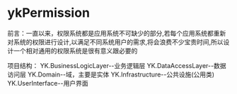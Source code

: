 ﻿ykPermission
============

前言：一直以来，权限系统都是应用系统不可缺少的部分,若每个应用系统都重新对系统的权限进行设计,以满足不同系统用户的需求,将会浪费不少宝贵时间,所以设计一个相对通用的权限系统是很有意义跟必要的

项目结构：
YK.BusinessLogicLayer--业务逻辑层
YK.DataAccessLayer--数据访问层
YK.Domain--域，主要是实体
YK.Infrastructure--公共设施(公用类)
YK.UserInterface--用户界面

